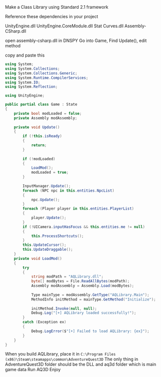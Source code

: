 Make a Class Library using Standard 2.1 framework

Reference these dependencies in your project

UnityEngine.dll
UnityEngine.CoreModule.dll
Stat Curves.dll
Assembly-CSharp.dll 

open assembly-csharp.dll in DNSPY
Go into Game, Find Update(), edit method

copy and paste this

```c#
using System;
using System.Collections;
using System.Collections.Generic;
using System.Runtime.CompilerServices;
using System.IO;
using System.Reflection;

using UnityEngine;

public partial class Game : State
{
	private bool modLoaded = false;
	private Assembly modAssembly;
	
	private void Update()
	{
		if (!this.isReady)
		{
			return;
		}
		
		if (!modLoaded)
		{
			LoadMod();
			modLoaded = true;
		}
		
		InputManager.Update();
		foreach (NPC npc in this.entities.NpcList)
		{
			npc.Update();
		}
		foreach (Player player in this.entities.PlayerList)
		{
			player.Update();
		}
		if (!UICamera.inputHasFocus && this.entities.me != null)
		{
			this.ProcessShortcuts();
		}
		this.UpdateCursor();
		this.UpdateDraggable();
	}
	private void LoadMod()
	{
		try
		{
			string modPath = "AQLibrary.dll";
			byte[] modBytes = File.ReadAllBytes(modPath);
			Assembly modAssembly = Assembly.Load(modBytes);
			
			Type mainType = modAssembly.GetType("AQLibrary.Main");
			MethodInfo initMethod = mainType.GetMethod("Initialize");
			
			initMethod.Invoke(null, null);
			Debug.Log("[+] AQLibrary loaded successfully!");
		}
		catch (Exception ex)
		{
			Debug.LogError($"[+] Failed to load AQLibrary: {ex}");
		}
	}
}
```

When you build AQLibrary, place it in `C:\Program Files (x86)\Steam\steamapps\common\AdventureQuest3D`
The only thing in AdventureQuest3D folder should be the DLL and aq3d folder which is main game data
Run AQ3D
Enjoy
